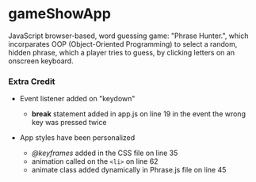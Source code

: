 # gameShowApp
JavaScript browser-based, word guessing game: "Phrase Hunter.", which incorparates OOP (Object-Oriented Programming) to select a random, hidden phrase, which a player tries to guess, by clicking letters on an onscreen keyboard.



### Extra Credit
* Event listener added on "keydown"
  - **break** statement added in app.js on line 19 in the event the wrong key was pressed twice

* App styles have been personalized
  - _@keyframes_ added in the CSS file on line 35
  - animation called on the `<li>` on line 62
  - animate class added dynamically in Phrase.js file on line 45
